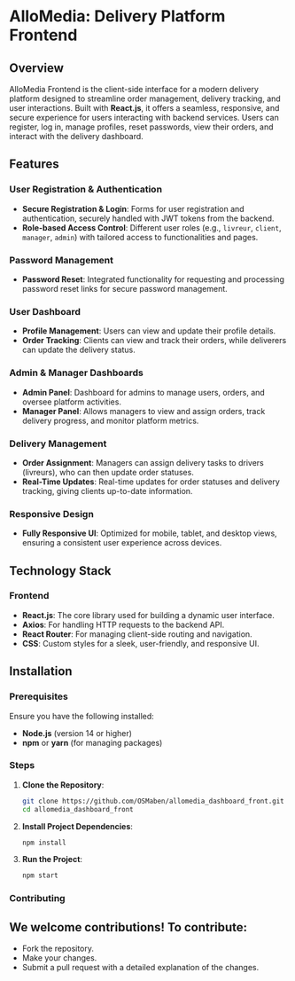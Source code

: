 # AlloMedia: Delivery Platform Frontend

## Overview
AlloMedia Frontend is the client-side interface for a modern delivery platform designed to streamline order management, delivery tracking, and user interactions. Built with **React.js**, it offers a seamless, responsive, and secure experience for users interacting with backend services. Users can register, log in, manage profiles, reset passwords, view their orders, and interact with the delivery dashboard.

## Features

### User Registration & Authentication
- **Secure Registration & Login**: Forms for user registration and authentication, securely handled with JWT tokens from the backend.
- **Role-based Access Control**: Different user roles (e.g., `livreur`, `client`, `manager`, `admin`) with tailored access to functionalities and pages.

### Password Management
- **Password Reset**: Integrated functionality for requesting and processing password reset links for secure password management.
  
### User Dashboard
- **Profile Management**: Users can view and update their profile details.
- **Order Tracking**: Clients can view and track their orders, while deliverers can update the delivery status.
  
### Admin & Manager Dashboards
- **Admin Panel**: Dashboard for admins to manage users, orders, and oversee platform activities.
- **Manager Panel**: Allows managers to view and assign orders, track delivery progress, and monitor platform metrics.

### Delivery Management
- **Order Assignment**: Managers can assign delivery tasks to drivers (livreurs), who can then update order statuses.
- **Real-Time Updates**: Real-time updates for order statuses and delivery tracking, giving clients up-to-date information.

### Responsive Design
- **Fully Responsive UI**: Optimized for mobile, tablet, and desktop views, ensuring a consistent user experience across devices.

## Technology Stack

### Frontend
- **React.js**: The core library used for building a dynamic user interface.
- **Axios**: For handling HTTP requests to the backend API.
- **React Router**: For managing client-side routing and navigation.
- **CSS**: Custom styles for a sleek, user-friendly, and responsive UI.

## Installation

### Prerequisites
Ensure you have the following installed:
- **Node.js** (version 14 or higher)
- **npm** or **yarn** (for managing packages)

### Steps
1. **Clone the Repository**:
   ```bash
   git clone https://github.com/OSMaben/allomedia_dashboard_front.git
   cd allomedia_dashboard_front
2. **Install Project Dependencies**:
   ```bash
   npm install
   
3. **Run the Project**:
    ```bash
   npm start

### Contributing
## We welcome contributions! To contribute:
  - Fork the repository.
  - Make your changes.
  - Submit a pull request with a detailed explanation of the changes.



